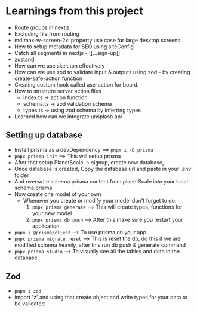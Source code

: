 # Learnings from this project

- Route groups in nextjs
- Excluding file from routing
- md:max-w-screen-2xl property use case for large desktop screens
- How to setup metadata for SEO using siteConfig
- Catch all segments in nextjs - [[...sign-up]]
- zustand
- How can we use skeleton effectively
- How can we use zod to validate input & outputs using zod - by creating create-safe-action function
- Creating custom hook called use-action for board.
- How to structure server action files
  - index.ts    -> action function
  - schema.ts   -> zod validation schema
  - types.ts    -> using zod schema by inferring types
- Learned how can we integrate unsplash api

## Setting up database

- Install prisma as a devDependency ==> ```pnpm i -D prisma```
- ```pnpx prisma init``` ==> This will setup prisma
- After that setup PlanetScale -> signup, create new database,
- Once database is created, Copy the database url and paste in your .env folder
- And overwrite schema.prisma content from planetScale into your local schema.prisma
- Now create one model of your own
  - Whenever you create or modify your model don't forget to do:
    1. ```pnpx prisma generate```  --> This will create types, functions for your new model
    2. ```pnpx prisma db push``` --> After this make sure you restart your application
- ```pnpm i @prisma/client``` --> To use prisma on your app
- ```pnpx prisma migrate reset``` --> This is reset the db, do this if we are modified schema heavily, after this run db push & generate command
- ```pnpx prisma studio```  --> To visually see all the tables and data in the database

## Zod

- ```pnpm i zod```
- import 'z' and using that create object and write types for your data to be validated
